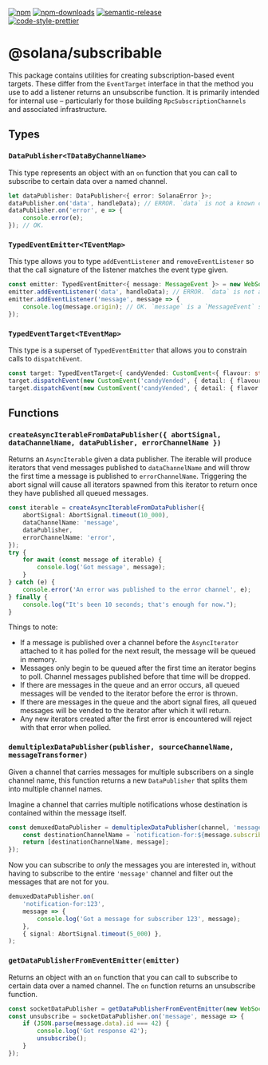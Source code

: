 [![npm][npm-image]][npm-url]
[![npm-downloads][npm-downloads-image]][npm-url]
[![semantic-release][semantic-release-image]][semantic-release-url]
<br />
[![code-style-prettier][code-style-prettier-image]][code-style-prettier-url]

[code-style-prettier-image]: https://img.shields.io/badge/code_style-prettier-ff69b4.svg?style=flat-square
[code-style-prettier-url]: https://github.com/prettier/prettier
[npm-downloads-image]: https://img.shields.io/npm/dm/@solana/subscribable/rc.svg?style=flat
[npm-image]: https://img.shields.io/npm/v/@solana/subscribable/rc.svg?style=flat
[npm-url]: https://www.npmjs.com/package/@solana/subscribable/v/rc
[semantic-release-image]: https://img.shields.io/badge/%20%20%F0%9F%93%A6%F0%9F%9A%80-semantic--release-e10079.svg
[semantic-release-url]: https://github.com/semantic-release/semantic-release

# @solana/subscribable

This package contains utilities for creating subscription-based event targets. These differ from the `EventTarget` interface in that the method you use to add a listener returns an unsubscribe function. It is primarily intended for internal use &ndash; particularly for those building `RpcSubscriptionChannels` and associated infrastructure.

## Types

### `DataPublisher<TDataByChannelName>`

This type represents an object with an `on` function that you can call to subscribe to certain data over a named channel.

```ts
let dataPublisher: DataPublisher<{ error: SolanaError }>;
dataPublisher.on('data', handleData); // ERROR. `data` is not a known channel name.
dataPublisher.on('error', e => {
    console.error(e);
}); // OK.
```

### `TypedEventEmitter<TEventMap>`

This type allows you to type `addEventListener` and `removeEventListener` so that the call signature of the listener matches the event type given.

```ts
const emitter: TypedEventEmitter<{ message: MessageEvent }> = new WebSocket('wss://api.devnet.solana.com');
emitter.addEventListener('data', handleData); // ERROR. `data` is not a known event type.
emitter.addEventListener('message', message => {
    console.log(message.origin); // OK. `message` is a `MessageEvent` so it has an `origin` property.
});
```

### `TypedEventTarget<TEventMap>`

This type is a superset of `TypedEventEmitter` that allows you to constrain calls to `dispatchEvent`.

```ts
const target: TypedEventTarget<{ candyVended: CustomEvent<{ flavour: string }> }> = new EventTarget();
target.dispatchEvent(new CustomEvent('candyVended', { detail: { flavour: 'raspberry' } })); // OK.
target.dispatchEvent(new CustomEvent('candyVended', { detail: { flavor: 'raspberry' } })); // ERROR. Misspelling in detail.
```

## Functions

### `createAsyncIterableFromDataPublisher({ abortSignal, dataChannelName, dataPublisher, errorChannelName })`

Returns an `AsyncIterable` given a data publisher. The iterable will produce iterators that vend messages published to `dataChannelName` and will throw the first time a message is published to `errorChannelName`. Triggering the abort signal will cause all iterators spawned from this iterator to return once they have published all queued messages.

```ts
const iterable = createAsyncIterableFromDataPublisher({
    abortSignal: AbortSignal.timeout(10_000),
    dataChannelName: 'message',
    dataPublisher,
    errorChannelName: 'error',
});
try {
    for await (const message of iterable) {
        console.log('Got message', message);
    }
} catch (e) {
    console.error('An error was published to the error channel', e);
} finally {
    console.log("It's been 10 seconds; that's enough for now.");
}
```

Things to note:

-   If a message is published over a channel before the `AsyncIterator` attached to it has polled for the next result, the message will be queued in memory.
-   Messages only begin to be queued after the first time an iterator begins to poll. Channel messages published before that time will be dropped.
-   If there are messages in the queue and an error occurs, all queued messages will be vended to the iterator before the error is thrown.
-   If there are messages in the queue and the abort signal fires, all queued messages will be vended to the iterator after which it will return.
-   Any new iterators created after the first error is encountered will reject with that error when polled.

### `demultiplexDataPublisher(publisher, sourceChannelName, messageTransformer)`

Given a channel that carries messages for multiple subscribers on a single channel name, this function returns a new `DataPublisher` that splits them into multiple channel names.

Imagine a channel that carries multiple notifications whose destination is contained within the message itself.

```ts
const demuxedDataPublisher = demultiplexDataPublisher(channel, 'message', message => {
    const destinationChannelName = `notification-for:${message.subscriberId}`;
    return [destinationChannelName, message];
});
```

Now you can subscribe to _only_ the messages you are interested in, without having to subscribe to the entire `'message'` channel and filter out the messages that are not for you.

```ts
demuxedDataPublisher.on(
    'notification-for:123',
    message => {
        console.log('Got a message for subscriber 123', message);
    },
    { signal: AbortSignal.timeout(5_000) },
);
```

### `getDataPublisherFromEventEmitter(emitter)`

Returns an object with an `on` function that you can call to subscribe to certain data over a named channel. The `on` function returns an unsubscribe function.

```ts
const socketDataPublisher = getDataPublisherFromEventEmitter(new WebSocket('wss://api.devnet.solana.com'));
const unsubscribe = socketDataPublisher.on('message', message => {
    if (JSON.parse(message.data).id === 42) {
        console.log('Got response 42');
        unsubscribe();
    }
});
```
